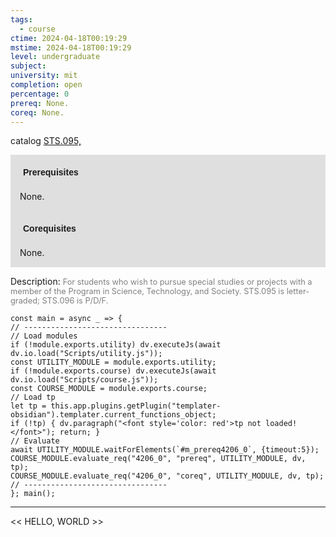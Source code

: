 ```yaml
---
tags:
  - course
ctime: 2024-04-18T00:19:29
mstime: 2024-04-18T00:19:29
level: undergraduate
subject: 
university: mit
completion: open
percentage: 0
prereq: None.
coreq: None.
---
```


catalog [STS.095,](http://student.mit.edu/catalog/mSTSa.html#STS.096)

<span style="display: block; padding: 15px; background-color: rgb(100, 100, 100, 0.2);"><font id="m_prereq4206_0" style="display: block; font-family: Arial, sans-serif; font-weight: bold; padding: 5px">Prerequisites</font><br><span id="prereq4206_0">None.</span></span>
<span style="display: block; padding: 15px; background-color: rgb(100, 100, 100, 0.2);"><font id="m_coreq4206_0" style="display: block; font-family: Arial, sans-serif; font-weight: bold; padding: 5px">Corequisites</font><br><span id="coreq4206_0">None.</span></span>

<font style="">Description:</font>
<font style="color: grey; font-size: 0.8rem;">For students who wish to pursue special studies or projects with a member of the Program in Science, Technology, and Society. STS.095 is letter-graded; STS.096 is P/D/F.</font>

```dataviewjs
const main = async _ => {
// --------------------------------
// Load modules
if (!module.exports.utility) dv.executeJs(await dv.io.load("Scripts/utility.js"));
const UTILITY_MODULE = module.exports.utility;
if (!module.exports.course) dv.executeJs(await dv.io.load("Scripts/course.js"));
const COURSE_MODULE = module.exports.course;
// Load tp
let tp = this.app.plugins.getPlugin("templater-obsidian").templater.current_functions_object;
if (!tp) { dv.paragraph("<font style='color: red'>tp not loaded!</font>"); return; }
// Evaluate
await UTILITY_MODULE.waitForElements(`#m_prereq4206_0`, {timeout:5});
COURSE_MODULE.evaluate_req("4206_0", "prereq", UTILITY_MODULE, dv, tp);
COURSE_MODULE.evaluate_req("4206_0", "coreq", UTILITY_MODULE, dv, tp);
// --------------------------------
}; main();
```

---

<< HELLO, WORLD >>
